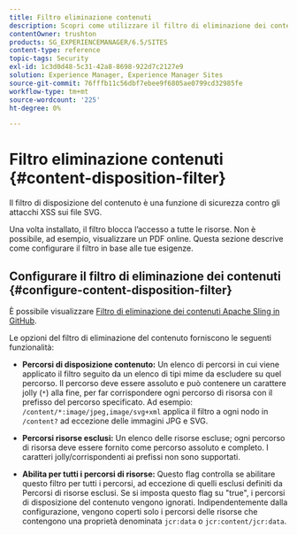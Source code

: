 ```yaml
---
title: Filtro eliminazione contenuti
description: Scopri come utilizzare il filtro di eliminazione dei contenuti per prevenire gli attacchi XSS.
contentOwner: trushton
products: SG_EXPERIENCEMANAGER/6.5/SITES
content-type: reference
topic-tags: Security
exl-id: 1c3d0d48-5c31-42a8-8698-922d7c2127e9
solution: Experience Manager, Experience Manager Sites
source-git-commit: 76fffb11c56dbf7ebee9f6805ae0799cd32985fe
workflow-type: tm+mt
source-wordcount: '225'
ht-degree: 0%

---
```


# Filtro eliminazione contenuti {#content-disposition-filter}

Il filtro di disposizione del contenuto è una funzione di sicurezza contro gli attacchi XSS sui file SVG.

Una volta installato, il filtro blocca l’accesso a tutte le risorse. Non è possibile, ad esempio, visualizzare un PDF online. Questa sezione descrive come configurare il filtro in base alle tue esigenze.

## Configurare il filtro di eliminazione dei contenuti {#configure-content-disposition-filter}

È possibile visualizzare [Filtro di eliminazione dei contenuti Apache Sling in GitHub](https://github.com/apache/sling-org-apache-sling-security/blob/master/src/main/java/org/apache/sling/security/impl/ContentDispositionFilterConfiguration.java).

Le opzioni del filtro di eliminazione del contenuto forniscono le seguenti funzionalità:

* **Percorsi di disposizione contenuto:** Un elenco di percorsi in cui viene applicato il filtro seguito da un elenco di tipi mime da escludere su quel percorso. Il percorso deve essere assoluto e può contenere un carattere jolly (`*`) alla fine, per far corrispondere ogni percorso di risorsa con il prefisso del percorso specificato. Ad esempio: `/content/*:image/jpeg,image/svg+xml` applica il filtro a ogni nodo in `/content?` ad eccezione delle immagini JPG e SVG.

* **Percorsi risorse esclusi:** Un elenco delle risorse escluse; ogni percorso di risorsa deve essere fornito come percorso assoluto e completo. I caratteri jolly/corrispondenti ai prefissi non sono supportati.

* **Abilita per tutti i percorsi di risorse:** Questo flag controlla se abilitare questo filtro per tutti i percorsi, ad eccezione di quelli esclusi definiti da Percorsi di risorse esclusi. Se si imposta questo flag su &quot;true&quot;, i percorsi di disposizione del contenuto vengono ignorati. Indipendentemente dalla configurazione, vengono coperti solo i percorsi delle risorse che contengono una proprietà denominata `jcr:data` o `jcr:content/jcr:data`.
